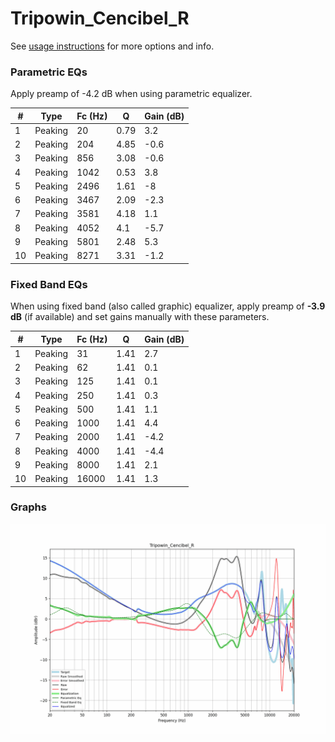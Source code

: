 # Tripowin_Cencibel_R
See [usage instructions](https://github.com/jaakkopasanen/AutoEq#usage) for more options and info.

### Parametric EQs
Apply preamp of -4.2 dB when using parametric equalizer.

|   # | Type    |   Fc (Hz) |    Q |   Gain (dB) |
|-----|---------|-----------|------|-------------|
|   1 | Peaking |        20 | 0.79 |         3.2 |
|   2 | Peaking |       204 | 4.85 |        -0.6 |
|   3 | Peaking |       856 | 3.08 |        -0.6 |
|   4 | Peaking |      1042 | 0.53 |         3.8 |
|   5 | Peaking |      2496 | 1.61 |        -8   |
|   6 | Peaking |      3467 | 2.09 |        -2.3 |
|   7 | Peaking |      3581 | 4.18 |         1.1 |
|   8 | Peaking |      4052 | 4.1  |        -5.7 |
|   9 | Peaking |      5801 | 2.48 |         5.3 |
|  10 | Peaking |      8271 | 3.31 |        -1.2 |

### Fixed Band EQs
When using fixed band (also called graphic) equalizer, apply preamp of **-3.9 dB** (if available) and set gains manually with these parameters.

|   # | Type    |   Fc (Hz) |    Q |   Gain (dB) |
|-----|---------|-----------|------|-------------|
|   1 | Peaking |        31 | 1.41 |         2.7 |
|   2 | Peaking |        62 | 1.41 |         0.1 |
|   3 | Peaking |       125 | 1.41 |         0.1 |
|   4 | Peaking |       250 | 1.41 |         0.3 |
|   5 | Peaking |       500 | 1.41 |         1.1 |
|   6 | Peaking |      1000 | 1.41 |         4.4 |
|   7 | Peaking |      2000 | 1.41 |        -4.2 |
|   8 | Peaking |      4000 | 1.41 |        -4.4 |
|   9 | Peaking |      8000 | 1.41 |         2.1 |
|  10 | Peaking |     16000 | 1.41 |         1.3 |

### Graphs
![](./Tripowin_Cencibel_R.png)
